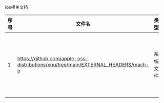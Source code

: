 
ios相关文档



| 序号 | 文件名                                                       | 类型     | 描述                                                         |
| ---- | ------------------------------------------------------------ | -------- | ------------------------------------------------------------ |
| 1    | https://github.com/apple-oss-distributions/xnu/tree/main/EXTERNAL_HEADERS/mach-o                                   | 系统文件 | 苹果系统的可执行文件Mach-O的文件格式，主要看loader.h |


